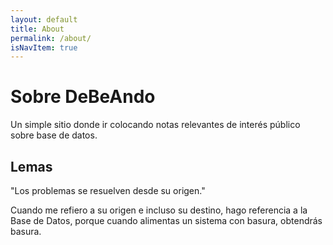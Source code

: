 ```yaml
---
layout: default
title: About
permalink: /about/
isNavItem: true
---
```


# Sobre DeBeAndo

Un simple sitio donde ir colocando notas relevantes de interés público sobre base de datos.

## Lemas

"Los problemas se resuelven desde su origen."

Cuando me refiero a su origen e incluso su destino, hago referencia a la Base de Datos, porque cuando alimentas un sistema
con basura, obtendrás basura.
